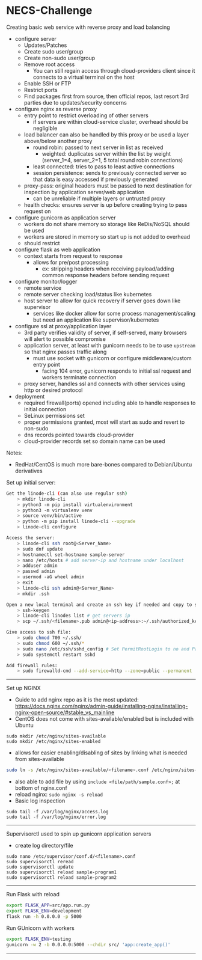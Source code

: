 # NECS-Challenge
Creating basic web service with reverse proxy and load balancing

- configure server
  * Updates/Patches
  * Create sudo user/group
  * Create non-sudo user/group
  * Remove root access
    - You can still regain access through cloud-providers client since it connects to a virtual terminal on the host
  * Enable SSH or FTP
  * Restrict ports
  * Find packages first from source, then official repos, last resort 3rd parties due to updates/security concerns
- configure nginx as reverse proxy
  * entry point to restrict overloading of other servers
    - if servers are within cloud-service cluster, overhead should be negligible
  * load balancer can also be handled by this proxy or be used a layer above/below another proxy
    - round robin: passed to next server in list as received
      * weighted: duplicates server within the list by weight (server_1=4, server_2=1, 5 total round robin connections)
    - least connected: tries to pass to least active connections
    - session persistence: sends to previously connected server so that data is easy accessed if previously generated
  * proxy-pass: original headers must be passed to next destination for inspection by application server/web application
    - can be unreliable if multiple layers or untrusted proxy
  * health checks: ensures server is up before creating trying to pass request on
- configure gunicorn as application server
  * workers do not share memory so storage like ReDis/NoSQL should be used
  * workers are stored in memory so start up is not added to overhead
  * should restrict 
- configure flask as web application
  * context starts from request to response
    - allows for pre/post processing
      * ex: stripping headers when receiving payload/adding common response headers before sending request
- configure monitor/logger
  * remote service
  * remote server checking load/status like kubernetes
  * host server to allow for quick recovery if server goes down like supervisor
    - services like docker allow for some process management/scaling but need an application like supervisor/kubernetes
- configure ssl at proxy/application layer
  * 3rd party verifies validity of server, if self-served, many browsers will alert to possible compromise
  * application server, at least with gunicorn needs to be to use `upstream` so that nginx passes traffic along
    - must use socket with gunicorn or configure middleware/custom entry point
      * facing 104 error, gunicorn responds to initial ssl request and workers terminate connection
  * proxy server, handles ssl and connects with other services using http or desired protocol
- deployment
  * required firewall(ports) opened including able to handle responses to initial connection
  * SeLinux permissions set
  * proper permissions granted, most will start as sudo and revert to non-sudo
  * dns records pointed towards cloud-provider
  * cloud-provider records set so domain name can be used

Notes: 
- RedHat/CentOS is much more bare-bones compared to Debian/Ubuntu derivatives

Set up initial server:
```bash
Get the linode-cli (can also use regular ssh)
    > mkdir linode-cli
    > python3 -m pip install virtualenvironment
    > python3 -m virtualenv venv
    > source venv/bin/active
    > python -m pip install linode-cli --upgrade
    > linode-cli configure

Access the server:
    > linode-cli ssh root@<Server_Name>
    > sudo dnf update
    > hostnamectl set-hostname sample-server
    > nano /etc/hosts # add server-ip and hostname under localhost
    > adduser admin
    > passwd admin
    > usermod -aG wheel admin
    > exit
    > linode-cli ssh admin@<Server_Name>
    > mkdir .ssh

Open a new local terminal and create an ssh key if needed and copy to server:
    > ssh-keygen
    > linode-cli linodes list # get servers ip
    > scp ~/.ssh/<filename>.pub admin@<ip-address>:~/.ssh/authorized_keys

Give access to ssh file:
    > sudo chmod 700 ~/.ssh/
    > sudo chmod 600 ~/.ssh/*
    > sudo nano /etc/ssh/sshd_config # Set PermitRootLogin to no and PasswordAuthentication no
    > sudo systemctl restart sshd

Add firewall rules:
    > sudo firewalld-cmd --add-service=http --zone=public --permanent
```
---



Set up NGINX
- Guide to add nginx repo as it is the most updated: https://docs.nginx.com/nginx/admin-guide/installing-nginx/installing-nginx-open-source/#stable_vs_mainline
- CentOS does not come with sites-available/enabled but is included with Ubuntu
```
sudo mkdir /etc/nginx/sites-available
sudo mkdir /etc/nginx/sites-enabled
```
- allows for easier enabling/disabling of sites by linking what is needed from sites-available
```bash
sudo ln -s /etc/nginx/sites-available/<filename>.conf /etc/nginx/sites-enabled/
```
- also able to add file by using `include <file/path/sample.conf>;` at bottom of nginx.conf
- reload nginx: `sudo nginx -s reload`
- Basic log inspection
```
sudo tail -f /var/log/nginx/access.log
sudo tail -f /var/log/nginx/error.log
```
---

Supervisorctl used to spin up gunicorn application servers
- create log directory/file
```
sudo nano /etc/supervisor/conf.d/<filename>.conf
sudo supervisorctl reread
sudo supervisorctl update
sudo supervisorctl reload sample-program1
sudo supervisorctl reload sample-program2
```
---

Run Flask with reload
```bash
export FLASK_APP=src/app.run.py
export FLASK_ENV=development
flask run -h 0.0.0.0 -p 5000
```

Run GUnicorn with workers
```bash
export FLASK_ENV=testing
gunicorn -w 2 -b 0.0.0.0:5000 --chdir src/ 'app:create_app()'
```
---
